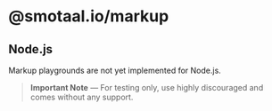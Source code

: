 ﻿# @smotaal.io/markup

## Node.js

Markup playgrounds are not yet implemented for Node.js.

> **Important Note** — For testing only, use highly discouraged and comes without any support.
